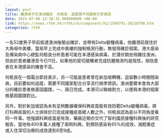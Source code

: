 ```yaml
---
layout: post
title: 離港男子於澳洲確診　何栢良：追蹤需不同國家分享資訊
date: 2021-07-08 12:38:32.000000000 +08:00
link: https://news.rthk.hk/rthk/ch/component/k2/1599791-20210708.htm
categories: rthk
---
```


一名52歲男子早前抵達澳洲後驗出確診，並帶有Delta變種病毒，他離港前居住於大角咀中美樓，當局早上完成中美樓的強制檢測行動，無發現確診個案。港大感染及傳染病中心總監何栢良分析患者可能在本港感染病毒，於潛伏期坐飛機往澳洲，但由於患者離港至今已11日，如果他的密切接觸者完成抗體檢測均是陰性，相信患者在本港感染的機會不高。

何栢良在一個電台節目表示，另一可能是患者曾在新加坡轉機，逗留數小時期間染病，目前要如何追蹤，需要不同國家配合分享流行病學資訊。澳洲墨爾本會為大部分的確診患者做基因圖譜，一、兩日完成，本港可以聯絡對方，以便與本港的個案做基因圖譜對比。

另外，對於新加坡認為未有足夠數據確保科興疫苗能有效防範Delta變種病毒，將打科興疫苗的人士排除於已完成接種疫苗總人數之外，何栢良認為是以不同角度看同一件事。他強調科興疫苗是有效，藥廠近期亦交代了智利國民接種科興後的研究報告，當地有400多萬人接種了兩劑科興，對預防感染有65%的成效，減輕重症或入住深切治療的成效達到8至9成。
